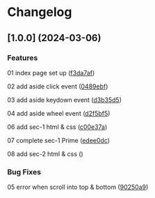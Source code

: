 # Changelog

## [1.0.0] (2024-03-06)

### Features

01 index page set up ([f3da7af](https://github.com/Alejandrocsdev/jsPractice/commit/f3da7af4579bd6c72c084452b4f36caf07d996df))

02 add aside click event ([0489ebf](https://github.com/Alejandrocsdev/jsPractice/commit/0489ebf5f88398796074e835ac3668aaa21a1c61))

03 add aside keydown event ([d3b35d5](https://github.com/Alejandrocsdev/jsPractice/commit/d3b35d587fac34f5f311b25c165fe1e600fd3215))

04 add aside wheel event ([d2f5bf5](https://github.com/Alejandrocsdev/jsPractice/commit/d2f5bf5f94e6961cef2b9dd483ef915ff8c4d39c))

06 add sec-1 html & css ([c00e37a](https://github.com/Alejandrocsdev/jsPractice/commit/c00e37a5d9d9913c8e3be7d5b2e3f6ac3e02c5ad))

07 complete sec-1 Prime ([edee0dc](https://github.com/Alejandrocsdev/jsPractice/commit/edee0dc35aa1f35ceab8d508700c1b294b203c1f))

08 add sec-2 html & css ([](https://github.com/Alejandrocsdev/jsPractice/commit/))

### Bug Fixes

05 error when scroll into top & bottom ([90250a9](https://github.com/Alejandrocsdev/jsPractice/commit/90250a941d94e64d0f9bd60a79f4b21f7e7534d4))